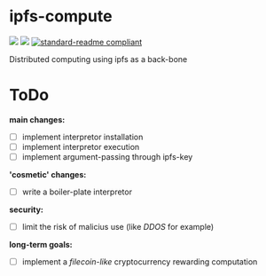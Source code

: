 # ipfs-compute

[![](https://img.shields.io/badge/project-IPFS-blue.svg?style=flat-square)](https://ipfs.io/)
[![](https://img.shields.io/badge/freenode-%23ipfs-blue.svg?style=flat-square)](http://webchat.freenode.net/?channels=%23ipfs)
[![standard-readme compliant](https://img.shields.io/badge/standard--readme-OK-green.svg?style=flat-square)](https://github.com/RichardLitt/standard-readme)

Distributed computing using ipfs as a back-bone

# ToDo

__main changes:__

- [ ] implement interpretor installation
- [ ] implement interpretor execution
- [ ] implement argument-passing through ipfs-key

__'cosmetic' changes:__

- [ ] write a boiler-plate interpretor

__security:__

- [ ] limit the risk of malicius use (like _DDOS_ for example)

__long-term goals:__

- [ ] implement a _filecoin-like_ cryptocurrency rewarding computation
